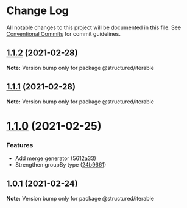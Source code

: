 # Change Log

All notable changes to this project will be documented in this file.
See [Conventional Commits](https://conventionalcommits.org) for commit guidelines.

## [1.1.2](https://github.com/js-structured/structured/compare/@structured/iterable@1.1.0...@structured/iterable@1.1.2) (2021-02-28)

**Note:** Version bump only for package @structured/iterable





## [1.1.1](https://github.com/js-structured/structured/compare/@structured/iterable@1.1.0...@structured/iterable@1.1.1) (2021-02-28)

**Note:** Version bump only for package @structured/iterable





# [1.1.0](https://github.com/js-structured/structured/compare/@structured/iterable@1.0.1...@structured/iterable@1.1.0) (2021-02-25)


### Features

* Add merge generator ([5612a33](https://github.com/js-structured/structured/commit/5612a3360f03ab06c669d9ad0128226d7c82fc59))
* Strengthen groupBy type ([24b9661](https://github.com/js-structured/structured/commit/24b966112abbf27f7e654a2aec55e72facce8474))





## 1.0.1 (2021-02-24)

**Note:** Version bump only for package @structured/iterable
